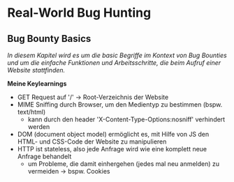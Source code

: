 # Real-World Bug Hunting

## Bug Bounty Basics

*In diesem Kapitel wird es um die basic Begriffe im Kontext von Bug Bounties und um die einfache Funktionen und Arbeitsschritte, die beim Aufruf einer Website stattfinden.*

__Meine Keylearnings__

- GET Request auf '/' -> Root-Verzeichnis der Website
- MIME Sniffing durch Browser, um den Medientyp zu bestimmen (bspw. text/html)
    - kann durch den header 'X-Content-Type-Options:nosniff' verhindert werden
- DOM (document object model) ermöglicht es, mit Hilfe von JS den HTML- und CSS-Code der Website zu manipulieren
- HTTP ist stateless, also jede Anfrage wird wie eine komplett neue Anfrage behandelt
    - um Probleme, die damit einhergehen (jedes mal neu anmelden) zu vermeiden -> bspw. Cookies